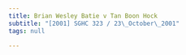 ```yaml
---
title: Brian Wesley Batie v Tan Boon Hock
subtitle: "[2001] SGHC 323 / 23\_October\_2001"
tags: null

---
```



